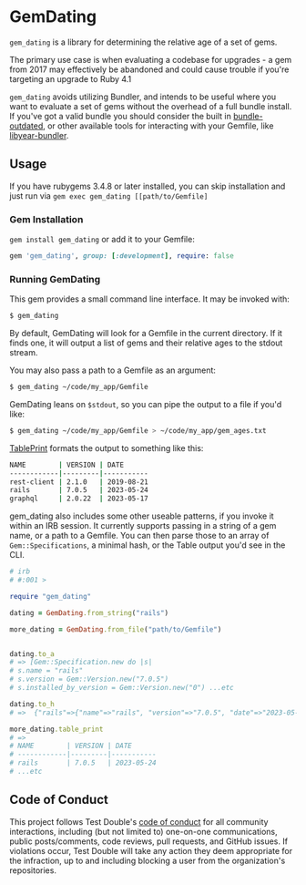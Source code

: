 # GemDating

`gem_dating` is a library for determining the relative age of a set of gems.

The primary use case is when evaluating a codebase for upgrades - a gem from 2017 may effectively be abandoned and could cause trouble if you're targeting an upgrade to Ruby 4.1

`gem_dating` avoids utilizing Bundler, and intends to be useful where you want to evaluate a set of gems without
the overhead of a full bundle install. If you've got a valid bundle you should consider the built in
[bundle-outdated](https://bundler.io/v2.4/man/bundle-outdated.1.html), or other available tools for interacting
with your Gemfile, like [libyear-bundler](https://github.com/jaredbeck/libyear-bundler).

## Usage

If you have rubygems 3.4.8 or later installed, you can skip installation and just run via `gem exec gem_dating [[path/to/Gemfile]`


### Gem Installation

`gem install gem_dating` or add it to your Gemfile:

```ruby
gem 'gem_dating', group: [:development], require: false
```

### Running GemDating

This gem provides a small command line interface. It may be invoked with:

```bash
$ gem_dating
```

By default, GemDating will look for a Gemfile in the current directory.
If it finds one, it will output a list of gems and their relative ages to the stdout stream.

You may also pass a path to a Gemfile as an argument:

```bash
$ gem_dating ~/code/my_app/Gemfile
``` 

GemDating leans on `$stdout`, so you can pipe the output to a file if you'd like:
```bash
$ gem_dating ~/code/my_app/Gemfile > ~/code/my_app/gem_ages.txt
```

[TablePrint](https://github.com/arches/table_print) formats the output to something like this:

```bash
NAME        | VERSION | DATE
------------|---------|-----------
rest-client | 2.1.0   | 2019-08-21
rails       | 7.0.5   | 2023-05-24
graphql     | 2.0.22  | 2023-05-17
```

gem_dating also includes some other useable patterns, if you invoke it within an IRB session. It currently supports
passing in a string of a gem name, or a path to a Gemfile. You can then parse those to an array of `Gem::Specifications`,
a minimal hash, or the Table output you'd see in the CLI.

```ruby
# irb
# #:001 >

require "gem_dating"

dating = GemDating.from_string("rails")

more_dating = GemDating.from_file("path/to/Gemfile")


dating.to_a
# => [Gem::Specification.new do |s|
# s.name = "rails"
# s.version = Gem::Version.new("7.0.5")
# s.installed_by_version = Gem::Version.new("0") ...etc

dating.to_h
# =>  {"rails"=>{"name"=>"rails", "version"=>"7.0.5", "date"=>"2023-05-24"}}

more_dating.table_print
# =>
# NAME        | VERSION | DATE
# ------------|---------|-----------
# rails       | 7.0.5   | 2023-05-24
# ...etc
```



## Code of Conduct

This project follows Test Double's [code of
conduct](https://testdouble.com/code-of-conduct) for all community interactions,
including (but not limited to) one-on-one communications, public posts/comments,
code reviews, pull requests, and GitHub issues. If violations occur, Test Double
will take any action they deem appropriate for the infraction, up to and
including blocking a user from the organization's repositories.
